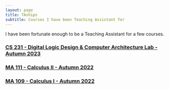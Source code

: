 ```yaml
---
layout: page
title: TAships
subtitle: Courses I have been Teaching Assistant for
---
```


I have been fortunate enough to be a Teaching Assistant for a few courses.

### [CS 231 - Digital Logic Design & Computer Architecture Lab - Autumn 2023](./cs231-taship/)
### [MA 111 - Calculus II - Autumn 2022](./ma111-taship/)
### [MA 109 - Calculus I - Autumn 2022](./ma109-taship/)

